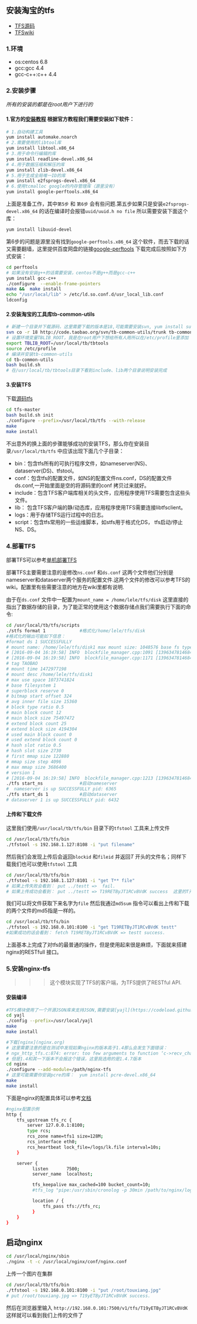 ## 安装淘宝的tfs

* [TFS源码](https://github.com/alibaba/tfs)
* [TFSwiki](http://code.taobao.org/p/tfs/wiki/index/)

### 1.环境

* os:centos 6.8
* gcc:gcc 4.4 
* gcc-c++:c++ 4.4

### 2.安装步骤

*所有的安装的都是在root用户下进行的*

#### 1.官方的[安装教程](https://github.com/alibaba/tfs/blob/master/INSTALL.md) 根据官方教程我们需要安装如下软件：

```sh
# 1.自动构建工具
yum install automake.noarch
# 2.需要使用的libtool库
yum install libtool.x86_64
# 3.用于命令行编辑的库
yum install readline-devel.x86_64
# 4.用于数据压缩和解压的库
yum install zlib-devel.x86_64
# 5.用于生成全局唯一ID的库
yum install e2fsprogs-devel.x86_64
# 6.使用tcmalloc google的内存管理库（源里没有）
yum install google-perftools.x86_64
```

上面是准备工作，其中`第5步` 和 `第6步` 会有些问题.第五步如果只是安装`e2fsprogs-devel.x86_64` 的话在编译时会报错`uuid/uuid.h no file` 所以需要安装下面这个库：
```sh
yum install libuuid-devel
```

第6步的问题是源里没有找到`google-perftools.x86_64` 这个软件，而去下载的话又需要翻墙，这里提供百度网盘的链接[google-perftools](https://pan.baidu.com/s/1sl7uUdf) 下载完成后按照如下方式安装：

```sh
cd perftools
# 如果没有安装g++的话需要安装，centos不是g++而是gcc-c++
yum install gcc-c++
./configure  --enable-frame-pointers  
make &&  make install  
echo "/usr/local/lib" > /etc/ld.so.conf.d/usr_local_lib.conf 
ldconfig 
```

#### 2.安装淘宝的工具库tb-common-utils

```sh
# 新建一个目录并下载源码，这里需要下载的版本是18,可能需要安装svn, yum install subversion
svn co -r 18 http://code.taobao.org/svn/tb-common-utils/trunk tb-common-utils
# 设置环境变量TBLIB_ROOT，我是在root用户下想给所有人用所以在/etc/profile里添加
export TBLIB_ROOT=/usr/local/tb/tbtools
source /etc/profile
# 编译并安装tb-common-utils
cd tb-common-utils
bash build.sh
# 在/usr/local/tb/tbtools目录下看到include、lib两个目录说明安装完成
```

#### 3.安装TFS

下载[源码tfs](https://codeload.github.com/alibaba/tfs/zip/master)

```sh
cd tfs-master
bash build.sh init
./configure --prefix=/usr/local/tb/tfs --with-release
make
make install
```

不出意外的换上面的步骤能够成功的安装TFS，那么你在安装目录`/usr/local/tb/tfs` 中应该出现下面几个子目录：

* bin：包含tfs所有的可执行程序文件，如nameserver(NS)、dataserver(DS)、tfstool。
* conf：包含tfs的配置文件，如NS的配置文件ns.conf，DS的配置文件ds.conf,一开始里面是空的将源码里的conf 拷贝过来就好。
* include：包含TFS客户端库相关的头文件，应用程序使用TFS需要包含这些头文件。
* lib： 包含TFS客户端的静/动态库，应用程序使用TFS需要连接libtfsclient。
* logs：用于存储TFS运行过程中的日志。
* script：包含tfs常用的一些运维脚本，如stfs用于格式化DS， tfs启动/停止NS、DS。

### 4.部署TFS

部署TFS可以参考[单机部署TFS](http://blog.chinaunix.net/uid-30047365-id-4669845.html)

部署TFS主要需要注意的是修改`ns.conf` 和`ds.conf` 这两个文件他们分别是nameserver和dataserver两个服务的配置文件.这两个文件的修改可以参考TFS的wiki。配置里有些需要注意的地方在wiki里都有说明.

由于在`ds.conf` 文件中一配置为`mount_name = /home/lele/tfs/disk` 这里直接的指出了数据存储的目录，为了能正常的使用这个数据存储点我们需要执行下面的命令:

```sh
cd /usr/local/tb/tfs/scripts
./stfs format 1				#格式化/home/lele/tfs/disk
#格式化的输出可能如下信息：
#format ds 1 SUCCESSFULLY 
# mount name: /home/lele/tfs/disk1 max mount size: 1048576 base fs type: 1 superblock reserve offset: 0 main block size: 75497472 extend block size: 4194304 block ratio: 0.5 file system version: 1 avg inner file size: 15360 hash slot ratio: 0.5
# [2016-09-04 16:19:58] INFO  blockfile_manager.cpp:1091 [139634781468448] super block mount point: /home/lele/tfs/disk1.
# [2016-09-04 16:19:58] INFO  blockfile_manager.cpp:1171 [139634781468448] cal block count. avail data space: 1068178368, main block count: 12, ext block count: 25
# tag TAOBAO
# mount time 1472977198
# mount desc /home/lele/tfs/disk1
# max use space 1073741824
# base filesystem 1
# superblock reserve 0
# bitmap start offset 324
# avg inner file size 15360
# block type ratio 0.5
# main block count 12
# main block size 75497472
# extend block count 25
# extend block size 4194304
# used main block count 0
# used extend block count 0
# hash slot ratio 0.5
# hash slot size 2730
# first mmap size 122880
# mmap size step 4096
# max mmap size 3686400
# version 1
# [2016-09-04 16:19:58] INFO  blockfile_manager.cpp:1213 [139634781468448] cal bitmap count. item count: 38, slot count: 5
./tfs start_ns				#启动nameserver
#  nameserver is up SUCCESSFULLY pid: 6365
./tfs start_ds 1			#启动dataserver
# dataserver 1 is up SUCCESSFULLY pid: 6432
```

#### 上传和下载文件

这里我们使用`/usr/local/tb/tfs/bin` 目录下的`tfstool` 工具来上传文件
```sh
cd /usr/local/tb/tfs/bin
./tfstool -s 192.168.1.127:8108 -i "put filename"
```

然后我们会发现上传后会返回`blockid` 和`fileid` 并返回*T* 开头的文件名；同样下载我们也可以使用`tfstool` 工具

```sh
cd /usr/local/tb/tfs/bin
./tfstool -s 192.168.1.127:8101 -i "get T** file"
# 如果上传失败会看到： put ../testt =>  fail.
# 如果上传成功会看到： put ../testt => T19RETByJT1RCvBVdK success  这里的T开头的字符串就是上传后的文件名
```

我们可以将文件获取下来名字为`file` 然后我通过`md5sum` 指令可以看出上传和下载的两个文件的md5指是一样的。

```sh
cd /usr/local/tb/tfs/bin
./tfstool -s 192.168.0.101:8100 -i "get T19RETByJT1RCvBVdK testt"
#如果成功的话会看到： fetch T19RETByJT1RCvBVdK => testt success. 
```

上面基本上完成了对tfs的最普通的操作，但是使用起来很是麻烦，下面就来搭建nginx的RESTfull 接口。

### 5.安装nginx-tfs

>>> 这个模块实现了TFS的客户端，为TFS提供了RESTful API. 

#### 安装编译

```sh
#TFS模块使用了一个开源JSON库来支持JSON,需要安装[yajl](https://codeload.github.com/lloyd/yajl/legacy.tar.gz/2.1.0)
cd yajl
./config --prefix=/usr/local/yajl
make
make install

#下载[nginx](nginx.org)
# 这里需要注意的是在测试中发现如果nginx的版本高于1.4那么会发生下面错误：
# ngx_http_tfs.c:874: error: too few arguments to function ‘c->recv_chain’
# 但是1.4和其一下版本不会报这个错误，这里我选用的是1.4.7版本
cd nginx
./configure --add-module=/path/nginx-tfs
# 这里可能需要你安装pcre的库：  yum install pcre-devel.x86_64
make
make install
```

下面是nginx的配置具体可以参考[文档](https://github.com/alibaba/nginx-tfs)

```sh
#nginx配置示例
http {
    tfs_upstream tfs_rc {
        server 127.0.0.1:8100;
        type rcs;
        rcs_zone name=tfs1 size=128M;
        rcs_interface eth0;
        rcs_heartbeat lock_file=/logs/lk.file interval=10s;
    }

    server {
          listen       7500;
          server_name  localhost;

          tfs_keepalive max_cached=100 bucket_count=10;
		  #tfs_log "pipe:/usr/sbin/cronolog -p 30min /path/to/nginx/logs/cronolog/%Y/%m/%Y-%m-%d-%H-%M-tfs_access.log";

          location / {
              tfs_pass tfs://tfs_rc;
          }
    }
}
```

启动nginx
---------

```sh
cd /usr/local/nginx/sbin
./nginx -t -c /usr/local/nginx/conf/nginx.conf
```

上传一个图片在集群

```sh
cd /usr/local/tb/tfs/bin
./tfstool -s 192.168.0.101:8100 -i "put /root/touxiang.jpg"
# put /root/touxiang.jpg => T19yETByJT1RCvBVdK success.
```

然后在浏览器里输入 `http://192.168.0.101:7500/v1/tfs/T19yETByJT1RCvBVdK` 这样就可以看到我们上传的文件了

